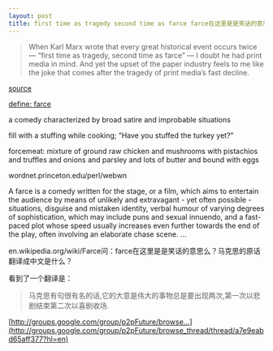 ```yaml
---
layout: post
title: first time as tragedy second time as farce farce在这里是是笑话的意思么 马克思的原话翻译成中文是什么
---
```


>When Karl Marx wrote that every great historical event occurs twice — “first time as tragedy, second time as farce” — I doubt he had print media in mind. And yet the upset of the paper industry feels to me like the joke that comes after the tragedy of print media’s fast decline. 

[source](http://www.alternet.org/columnists/story/55162/)

[define: farce](http://www.google.com/search?q=define%3Afarce)

a comedy characterized by broad satire and improbable situations

fill with a stuffing while cooking; “Have you stuffed the turkey yet?”

forcemeat: mixture of ground raw chicken and mushrooms with pistachios and truffles and onions and parsley and lots of butter and bound with eggs

wordnet.princeton.edu/perl/webwn

A farce is a comedy written for the stage, or a film, which aims to entertain the audience by means of unlikely and extravagant - yet often possible - situations, disguise and mistaken identity, verbal humour of varying degrees of sophistication, which may include puns and sexual innuendo, and a fast-paced plot whose speed usually increases even further towards the end of the play, often involving an elaborate chase scene. …

en.wikipedia.org/wiki/Farce问：farce在这里是是笑话的意思么？马克思的原话翻译成中文是什么？

看到了一个翻译是：

>马克思有句很有名的话,它的大意是伟大的事物总是要出现两次,第一次以悲剧结束第二次以喜剧收场.

  

[http://groups.google.com/group/p2pFuture/browse...](http://groups.google.com/group/p2pFuture/browse_thread/thread/a7e9eabd65aff377?hl=en)
